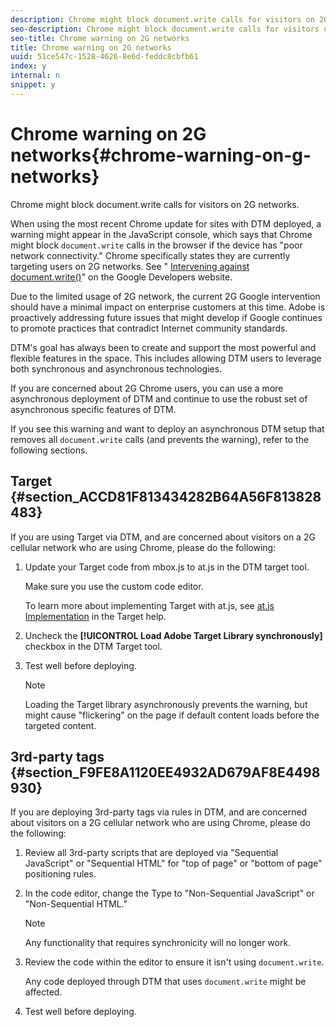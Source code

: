 ```yaml
---
description: Chrome might block document.write calls for visitors on 2G networks.
seo-description: Chrome might block document.write calls for visitors on 2G networks.
seo-title: Chrome warning on 2G networks
title: Chrome warning on 2G networks
uuid: 51ce547c-1528-4626-8e6d-feddc8cbfb61
index: y
internal: n
snippet: y
---
```


# Chrome warning on 2G networks{#chrome-warning-on-g-networks}

Chrome might block document.write calls for visitors on 2G networks.

 When using the most recent Chrome update for sites with DTM deployed, a warning might appear in the JavaScript console, which says that Chrome might block `document.write` calls in the browser if the device has "poor network connectivity." Chrome specifically states they are currently targeting users on 2G networks. See " [Intervening against document.write()](https://developers.google.com/web/updates/2016/08/removing-document-write?hl=en)" on the Google Developers website.

Due to the limited usage of 2G network, the current 2G Google intervention should have a minimal impact on enterprise customers at this time. Adobe is proactively addressing future issues that might develop if Google continues to promote practices that contradict Internet community standards.

DTM's goal has always been to create and support the most powerful and flexible features in the space. This includes allowing DTM users to leverage both synchronous and asynchronous technologies.

If you are concerned about 2G Chrome users, you can use a more asynchronous deployment of DTM and continue to use the robust set of asynchronous specific features of DTM.

If you see this warning and want to deploy an asynchronous DTM setup that removes all `document.write` calls (and prevents the warning), refer to the following sections.

## Target {#section_ACCD81F813434282B64A56F813828483}

If you are using Target via DTM, and are concerned about visitors on a 2G cellular network who are using Chrome, please do the following:

1. Update your Target code from mbox.js to at.js in the DTM target tool.

   Make sure you use the custom code editor.

   To learn more about implementing Target with at.js, see [at.js Implementation](https://marketing.adobe.com/resources/help/en_US/target/ov2/c_target-atjs-implementation.html) in the Target help. 

1. Uncheck the **[!UICONTROL Load Adobe Target Library synchronously]** checkbox in the DTM Target tool. 
1. Test well before deploying.

   >[!NOTE]
   >
   >Loading the Target library asynchronously prevents the warning, but might cause "flickering" on the page if default content loads before the targeted content.

## 3rd-party tags {#section_F9FE8A1120EE4932AD679AF8E4498930}

If you are deploying 3rd-party tags via rules in DTM, and are concerned about visitors on a 2G cellular network who are using Chrome, please do the following:

1. Review all 3rd-party scripts that are deployed via "Sequential JavaScript" or "Sequential HTML" for "top of page" or "bottom of page" positioning rules. 
1. In the code editor, change the Type to "Non-Sequential JavaScript" or "Non-Sequential HTML."

   >[!NOTE]
   >
   >Any functionality that requires synchronicity will no longer work.

1. Review the code within the editor to ensure it isn't using `document.write`.

   Any code deployed through DTM that uses `document.write` might be affected. 

1. Test well before deploying.

